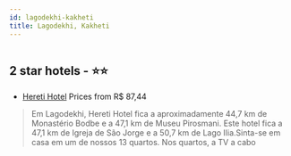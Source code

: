 ```yaml
---
id: lagodekhi-kakheti
title: Lagodekhi, Kakheti
---
```


<center><img src="https://i.travelapi.com/hotels/20000000/19430000/19429800/19429735/495d8e8e_z.jpg" alt="" /></center>


##  2 star hotels - ⭐️⭐️

-    [Hereti Hotel](https://us.hurb.com/hotels/lagodekhi/hereti-hotel-HT-NJ4X?cmp=18055) Prices from R$ 87,44
   > Em Lagodekhi, Hereti Hotel fica a aproximadamente 44,7 km de Monastério Bodbe e a 47,1 km de Museu Pirosmani.  Este hotel fica a 47,1 km de Igreja de São Jorge e a 50,7 km de Lago Ilia.Sinta-se em casa em um de nossos 13 quartos. Nos quartos, a TV a cabo 
